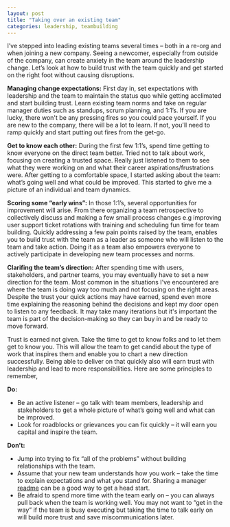```yaml
---
layout: post
title: "Taking over an existing team"
categories: leadership, teambuilding
---
```

I’ve stepped into leading existing teams several times – both in a re-org and when joining a new company. Seeing a newcomer, especially from outside of the company, can create anxiety in the team around the leadership change. Let’s look at how to build trust with the team quickly and get started on the right foot without causing disruptions.

**Managing change expectations:** First day in, set expectations with leadership and the team to maintain the status quo while getting acclimated and start building trust. Learn existing team norms and take on regular manager duties such as standups, scrum planning, and 1:1’s. If you are lucky, there won't be any pressing fires so you could pace yourself. If you are new to the company, there will be a lot to learn. If not, you'll need to ramp quickly and start putting out fires from the get-go.

**Get to know each other:** During the first few 1:1’s, spend time getting to know everyone on the direct team better. Tried not to talk about work, focusing on creating a trusted space. Really just listened to them to see what they were working on and what their career aspirations/frustrations were. After getting to a comfortable space, I started asking about the team: what’s going well and what could be improved. This started to give me a picture of an individual and team dynamics.

**Scoring some “early wins”:** In those 1:1’s, several opportunities for improvement will arise. From there organizing a team retrospective to collectively discuss and making a few small process changes e.g improving user support ticket rotations with training and scheduling fun time for team building. Quickly addressing a few pain points raised by the team, enables you to build trust with the team as a leader as someone who will listen to the team and take action. Doing it as a team also empowers everyone to actively participate in developing new team processes and norms.

**Clarifing the team’s direction:** After spending time with users, stakeholders, and partner teams, you may eventually have to set a new direction for the team. Most common in the situations I've encountered are where the team is doing way too much and not focusing on the right areas. Despite the trust your quick actions may have earned, spend even more time explaining the reasoning behind the decisions and kept my door open to listen to any feedback. It may take many iterations but it's important the team is part of the decision-making so they can buy in and be ready to move forward.

Trust is earned not given. Take the time to get to know folks and to let them get to know you. This will allow the team to get candid about the type of work that inspires them and enable you to chart a new direction successfully. Being able to deliver on that quickly also will earn trust with leadership and lead to more responsibilities. Here are some principles to remember,

**Do:**
- Be an active listener – go talk with team members, leadership and stakeholders to get a whole picture of what’s going well and what can be improved. 
- Look for roadblocks or grievances you can fix quickly – it will earn you capital and inspire the team.

**Don’t:** 
- Jump into trying to fix “all of the problems” without building relationships with the team. 
- Assume that your new team understands how you work – take the time to explain expectations and what you stand for. Sharing a manager [readme][manager-readme] can be a good way to get a head start.
- Be afraid to spend more time with the team early on – you can always pull back when the team is working well. You may not want to “get in the way” if the team is busy executing but taking the time to talk early on will build more trust and save miscommunications later.

[manager-readme]: /manager/readme
